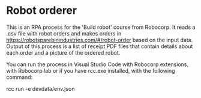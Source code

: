 # Robot orderer
This is an RPA process for the 'Build robot' course from Robocorp. It reads a .csv file with robot orders and makes orders in https://robotsparebinindustries.com/#/robot-order based on the input data. Output of this process is a list of receipt PDF files that contain details about each order and a picture of the ordered robot.

You can run the process in Visual Studio Code with Robocorp extensions, with Robocorp lab or if you have rcc.exe installed, with the following command:

rcc run -e devdata/env.json

